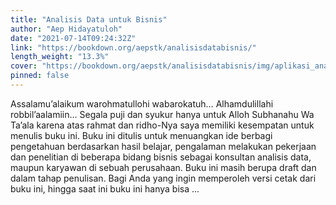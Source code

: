 ```yaml
---
title: "Analisis Data untuk Bisnis"
author: "Aep Hidayatuloh"
date: "2021-07-14T09:24:32Z"
link: "https://bookdown.org/aepstk/analisisdatabisnis/"
length_weight: "13.3%"
cover: "https://bookdown.org/aepstk/analisisdatabisnis/img/aplikasi_analisis_data_untuk_bisnis9.png"
pinned: false
---
```


Assalamu’alaikum warohmatullohi wabarokatuh… Alhamdulillahi robbil’aalamiin… Segala puji dan syukur hanya untuk Alloh Subhanahu Wa Ta’ala karena atas rahmat dan ridho-Nya saya memiliki kesempatan untuk menulis buku ini. Buku ini ditulis untuk menuangkan ide berbagi pengetahuan berdasarkan hasil belajar, pengalaman melakukan pekerjaan dan penelitian di beberapa bidang bisnis sebagai konsultan analisis data, maupun karyawan di sebuah perusahaan. Buku ini masih berupa draft dan dalam tahap penulisan. Bagi Anda yang ingin memperoleh versi cetak dari buku ini, hingga saat ini buku ini hanya bisa ...
